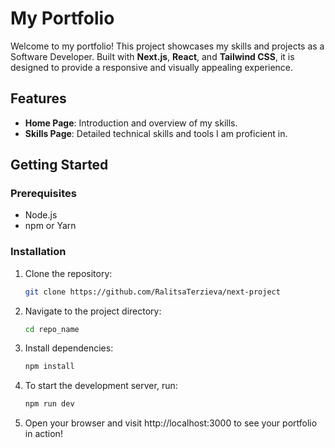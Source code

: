 # My Portfolio

Welcome to my portfolio! This project showcases my skills and projects as a Software Developer. Built with **Next.js**, **React**, and **Tailwind CSS**, it is designed to provide a responsive and visually appealing experience.

## Features

- **Home Page**: Introduction and overview of my skills.
- **Skills Page**: Detailed technical skills and tools I am proficient in.

## Getting Started

### Prerequisites

- Node.js
- npm or Yarn

### Installation
1. Clone the repository:
   ```bash
   git clone https://github.com/RalitsaTerzieva/next-project

2. Navigate to the project directory:
   ```bash
   cd repo_name

3. Install dependencies:
   ```bash
   npm install

4. To start the development server, run:
   ```bash
   npm run dev

5. Open your browser and visit http://localhost:3000 to see your portfolio in action!

